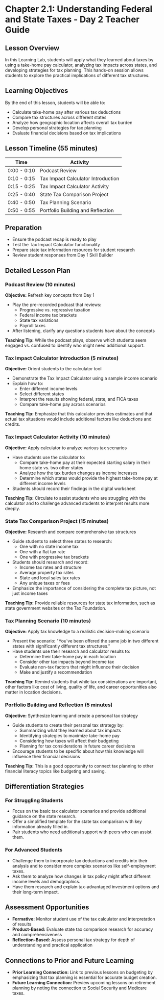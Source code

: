 # Chapter 2.1: Understanding Federal and State Taxes - Day 2 Teacher Guide

## Lesson Overview
In this Learning Lab, students will apply what they learned about taxes by using a take-home pay calculator, analyzing tax impacts across states, and developing strategies for tax planning. This hands-on session allows students to explore the practical implications of different tax structures.

## Learning Objectives
By the end of this lesson, students will be able to:
- Calculate take-home pay after various tax deductions
- Compare tax structures across different states
- Analyze how geographic location affects overall tax burden
- Develop personal strategies for tax planning
- Evaluate financial decisions based on tax implications

## Lesson Timeline (55 minutes)
| Time | Activity |
|------|----------|
| 0:00 - 0:10 | Podcast Review |
| 0:10 - 0:15 | Tax Impact Calculator Introduction |
| 0:15 - 0:25 | Tax Impact Calculator Activity |
| 0:25 - 0:40 | State Tax Comparison Project |
| 0:40 - 0:50 | Tax Planning Scenario |
| 0:50 - 0:55 | Portfolio Building and Reflection |

## Preparation
- Ensure the podcast recap is ready to play
- Test the Tax Impact Calculator functionality
- Prepare state tax information resources for student research
- Review student responses from Day 1 Skill Builder

## Detailed Lesson Plan

### Podcast Review (10 minutes)

**Objective:** Refresh key concepts from Day 1

- Play the pre-recorded podcast that reviews:
    - Progressive vs. regressive taxation
    - Federal income tax brackets
    - State tax variations
    - Payroll taxes
- After listening, clarify any questions students have about the concepts

**Teaching Tip:** While the podcast plays, observe which students seem engaged vs. confused to identify who might need additional support.

### Tax Impact Calculator Introduction (5 minutes)

**Objective:** Orient students to the calculator tool

- Demonstrate the Tax Impact Calculator using a sample income scenario
- Explain how to:
    - Enter different income levels
    - Select different states
    - Interpret the results showing federal, state, and FICA taxes
    - Compare take-home pay across scenarios

**Teaching Tip:** Emphasize that this calculator provides estimates and that actual tax situations would include additional factors like deductions and credits.

### Tax Impact Calculator Activity (10 minutes)

**Objective:** Apply calculator to analyze various tax scenarios

- Have students use the calculator to:
    - Compare take-home pay at their expected starting salary in their home state vs. two other states
    - Analyze how the tax burden changes as income increases
    - Determine which states would provide the highest take-home pay at different income levels
- Students should record their findings in the digital worksheet

**Teaching Tip:** Circulate to assist students who are struggling with the calculator and to challenge advanced students to interpret results more deeply.

### State Tax Comparison Project (15 minutes)

**Objective:** Research and compare comprehensive tax structures

- Guide students to select three states to research:
    - One with no state income tax
    - One with a flat tax rate
    - One with progressive tax brackets
- Students should research and record:
    - Income tax rates and structure
    - Average property tax rates
    - State and local sales tax rates
    - Any unique taxes or fees
- Emphasize the importance of considering the complete tax picture, not just income taxes

**Teaching Tip:** Provide reliable resources for state tax information, such as state government websites or the Tax Foundation.

### Tax Planning Scenario (10 minutes)

**Objective:** Apply tax knowledge to a realistic decision-making scenario

- Present the scenario: "You've been offered the same job in two different states with significantly different tax structures."
- Have students use their research and calculator results to:
    - Determine their take-home pay in each location
    - Consider other tax impacts beyond income tax
    - Evaluate non-tax factors that might influence their decision
    - Make and justify a recommendation

**Teaching Tip:** Remind students that while tax considerations are important, other factors like cost of living, quality of life, and career opportunities also matter in location decisions.

### Portfolio Building and Reflection (5 minutes)

**Objective:** Synthesize learning and create a personal tax strategy

- Guide students to create their personal tax strategy by:
    - Summarizing what they learned about tax impacts
    - Identifying strategies to maximize take-home pay
    - Considering how taxes will affect their budgeting
    - Planning for tax considerations in future career decisions
- Encourage students to be specific about how this knowledge will influence their financial decisions

**Teaching Tip:** This is a good opportunity to connect tax planning to other financial literacy topics like budgeting and saving.

## Differentiation Strategies

### For Struggling Students
- Focus on the basic tax calculator scenarios and provide additional guidance on the state research.
- Offer a simplified template for the state tax comparison with key information already filled in.
- Pair students who need additional support with peers who can assist them.

### For Advanced Students
- Challenge them to incorporate tax deductions and credits into their analysis and to consider more complex scenarios like self-employment taxes.
- Ask them to analyze how changes in tax policy might affect different income levels and demographics.
- Have them research and explain tax-advantaged investment options and their long-term impact.

## Assessment Opportunities
- **Formative:** Monitor student use of the tax calculator and interpretation of results
- **Product-Based:** Evaluate state tax comparison research for accuracy and comprehensiveness
- **Reflection-Based:** Assess personal tax strategy for depth of understanding and practical application

## Connections to Prior and Future Learning
- **Prior Learning Connection:** Link to previous lessons on budgeting by emphasizing that tax planning is essential for accurate budget creation.
- **Future Learning Connection:** Preview upcoming lessons on retirement planning by noting the connection to Social Security and Medicare taxes.